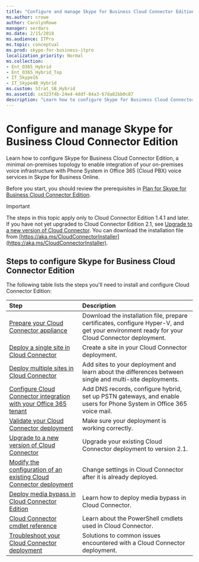 ```yaml
---
title: "Configure and manage Skype for Business Cloud Connector Edition"
ms.author: crowe
author: CarolynRowe
manager: serdars
ms.date: 2/15/2018
ms.audience: ITPro
ms.topic: conceptual
ms.prod: skype-for-business-itpro
localization_priority: Normal
ms.collection:
- Ent_O365_Hybrid
- Ent_O365_Hybrid_Top
- IT_Skype16
- IT_Skype4B_Hybrid
ms.custom: Strat_SB_Hybrid
ms.assetid: ce323f4b-24e4-4ddf-84a3-67da82bb0c87
description: "Learn how to configure Skype for Business Cloud Connector Edition, a minimal on-premises topology to enable integration of your on-premises voice infrastructure with Phone System in Office 365 (Cloud PBX) voice services in Skype for Business Online."
---
```


# Configure and manage Skype for Business Cloud Connector Edition
 
Learn how to configure Skype for Business Cloud Connector Edition, a minimal on-premises topology to enable integration of your on-premises voice infrastructure with Phone System in Office 365 (Cloud PBX) voice services in Skype for Business Online. 
  
Before you start, you should review the prerequisites in [Plan for Skype for Business Cloud Connector Edition](plan-skype-for-business-cloud-connector-edition.md).
  
> [!IMPORTANT]
> The steps in this topic apply only to Cloud Connector Edition 1.4.1 and later. If you have not yet upgraded to Cloud Connector Edition 2.1, see [Upgrade to a new version of Cloud Connector](upgrade-to-a-new-version-of-cloud-connector.md). You can download the installation file from [https://aka.ms/CloudConnectorInstaller](https://aka.ms/CloudConnectorInstaller). 
  
## Steps to configure Skype for Business Cloud Connector Edition

The following table lists the steps you'll need to install and configure Cloud Connector Edition:
  
|**Step**|**Description**|
|:-----|:-----|
|[Prepare your Cloud Connector appliance](prepare-your-cloud-connector-appliance.md) <br/> |Download the installation file, prepare certificates, configure Hyper-V, and get your environment ready for your Cloud Connector deployment.  <br/> |
|[Deploy a single site in Cloud Connector](deploy-a-single-site-in-cloud-connector.md) <br/> |Create a site in your Cloud Connector deployment.  <br/> |
|[Deploy multiple sites in Cloud Connector](deploy-multiple-sites-in-cloud-connector.md) <br/> |Add sites to your deployment and learn about the differences between single and multi-site deployments.  <br/> |
|[Configure Cloud Connector integration with your Office 365 tenant](configure-cloud-connector-integration-with-your-office-365-tenant.md) <br/> |Add DNS records, configure hybrid, set up PSTN gateways, and enable users for Phone System in Office 365 voice mail.  <br/> |
|[Validate your Cloud Connector deployment](validate-your-cloud-connector-deployment.md) <br/> |Make sure your deployment is working correctly.  <br/> |
|[Upgrade to a new version of Cloud Connector](upgrade-to-a-new-version-of-cloud-connector.md) <br/> |Upgrade your existing Cloud Connector deployment to version 2.1.  <br/> |
|[Modify the configuration of an existing Cloud Connector deployment](modify-the-configuration-of-an-existing-cloud-connector-deployment.md) <br/> |Change settings in Cloud Connector after it is already deployed.  <br/> |
|[Deploy media bypass in Cloud Connector Edition](deploy-media-bypass-in-cloud-connector.md) <br/> |Learn how to deploy media bypass in Cloud Connector.  <br/> |
|[Cloud Connector cmdlet reference](cloud-connector-cmdlet-reference.md) <br/> |Learn about the PowerShell cmdlets used in Cloud Connector.  <br/> |
|[Troubleshoot your Cloud Connector deployment](troubleshoot-your-cloud-connector-deployment.md) <br/> |Solutions to common issues encountered with a Cloud Connector deployment.  <br/> |
   

